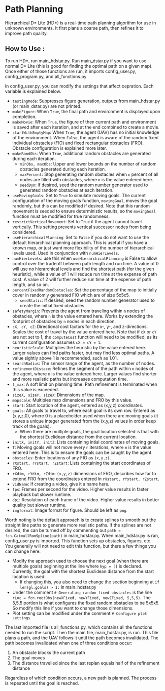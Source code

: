 # Path Planning

Hierarchical D* Lite (HD*) is a real-time path planning algorithm for use in unknown environments. It first plans a coarse path, then refines it to improve path quality.

## How to Use :  

To run HD\*, run main_hdstar.py. Run main_dstar.py if you want to use normal D\* Lite (this is good for finding the optimal path on a given map). Once either of those functions are run, it imports config_user.py, config_program.py, and all_functions.py

In config_user.py, you can modify the settings that affect oepration. Each variable is explained below.
- `testingMode`: Suppresses figure generation, outputs from main_hdstar.py (or main_dstar.py) are not printed.
- `makeFigure`: When `True`, the final path and environment is displayed upon completion.
- `makeMovie`: When `True`, the figure of then current path and environment is saved after each iteration, and at the end combined to create a movie. 
- `startWithEmptyMap`: When `True`, the agent (UAV) has no initial knowledge of the environment. When `False`, the agent is aware of the random fixed individual obstacles (FIO) and fixed rectangular obstacles (FRO). Obstacle configuration is explained more later.
- `makeRandObs`: When `True`, additional random obstacles are generated during each iteration.
  - `minObs, maxObs`: Upper and lower bounds on the number of random obstacles generated during each iteration.
  - `maxPercent`: Stop generating random obstacles when `n` percent of all nodes are filled with obstacles, where `n` is the value entered here.
  - `seedDyn`: If desired, seed the random number generator used to generated random obstacles at each iteration.
- `useMovingGoals`: Set to `True` to simulate moving goals. The current configuration of the moving goals function, `movingGoal`, moves the goal randomly, but this can be modified if desired. Note that this random movement is seeded to ensure deterministic results, so the `movingGoal` function must be modified for true randomness.
- `restrictVerticalMovement`: Set to `True` if the agent cannot travel vertically. This setting prevents vertical successor nodes from being considered.
- `useHierarchicalPlanning`: Set to `False` if you do not want to use the default hierarchical planning approach. This is useful if you have a known map, or just want more flexibility of the number of hierarchical levels used. Used in conjunction with `numHierLevels`.
- `numHierLevels`: use this when `useHierarchicalPlanning` is False to allow control over the tradeoff between path length and run time. A value of 0 will use no hierarchical levels and find the shortest path (for the given heuristic), while a value of 1 will reduce run time at the expense of path cost. A value of 2 will further reduce run time at the expense of path length, and so on.
- `percentFixedRandomObstacles`: Set the percentage of the map to initially cover in randomly generated FIO which are of size 5x5x5.
  - `seedStatic`: If desired, seed the random number generator used to create the initial fixed obstacles.
- `safetyMargin`: Prevents the agent from traveling within `n` nodes of obstacles, where `n` is the value entered here. Works by extending the footprint of obstacles by `n` nodes in each direction.
- `cX, cY, cZ`: Directional cost factors for the x-, y-, and z-directions. Scales the cost of travel by the value entered here. Note that if `cX` or `cY` are not set to 1, the `computeCost` function will need to be modified, as its current configuration assumes `cX = cY = 1`.
- `heuristicScale`: Multiplies the heuristic by the value entered here. Larger values can find paths faster, but may find less optimal paths. A value sightly above 1 is recommended, such as 1.01.
- `searchRadius`: The sensor range of the agent, as the number of nodes.
- `refinementDistace`: Refines the segment of the path within `n` nodes of the agent, where `n` is the value entered here. Larger values find shorter and more realistic paths but increases computation time.
- `t_max`: A soft limit on planning time. Path refinement is terminated when this value is exceeded.
- `sizeX, sizeY, sizeX`: Dimensions of the map.
- `mapscale`: Multiples map dimensions and FRO by this value.
- `start`: Start location of the agent, entered as (x,y,z) coordinates.
- `goals`: All goals to travel to, where each goal is its own row. Entered as (x,y,z,0), where 0 is a placeholder used when there are moving goals (it stores a unique integer generated from the (x,y,z) values in order keep track of the goals).
  - When there are multiple goals, the goal location selected is that with the shortest Euclidean distance from the current location.
- `initX, initY, initZ`: Lists containing intial coordinates of moving goals.
- `T`: Moving goals will not move every `n` iterations, where `n` is the value entered here. This is to ensure the goals can be caught by the agent.
- `obstacles`: Enter locations of any FIO as `(x,y,z)`.
- `rXstart, rYstart, rZstart`: Lists containing the start coordinates of FRO.
- `rXdim, rYdim, rZdim`: `(x,y,z)` dimensions of FRO, describes how far to extend FRO from the coordinates entered in `rXstart, rYstart, rZstart`.
- `vidName`: If creating a video, give it a name here.
- `fps`: Frames per second for the video. Higher value results in faster playback but slower runtime.
- `dpi`: Resolution of each frame of the video. Higher value results in better quality but slower runtime.
- `imgformat`: Image format for figure. Should be left as `png`.


Worth noting is the default approach is to create splines to smooth out the straight line paths to generate more realistic paths. If the splines are not desired, the can be turned off by commenting out `path = fcn.CatmullRomSpline(path)` in main_hdstar.py. When main_hdstar.py is ran, config_user.py is imported. This function sets up obstacles, figures, etc. You generally will not need to edit this function, but there a few things you can change here.
- Modify the approach used to choose the next goal (when there are multiple goals) beginning at the line where `hyp = []` is declared. Currently, the goal with the shortest Euclidean distance from the start location is used. 
  - If changing this, you also need to change the section beginning at `if len(gl.goals) > 1:` in main_hdstar.py
- Under the comment `# Generating random fixed obstacles` is the line `rLoc = fcn.rectObs(newXFixed, newYFixed, newZFixed, 5,5,5)`. The 5,5,5 portion is what configures the fixed random obstacles to be 5x5x5. So modify this line if you want to change those dimensions.
- Plot setting can be modified under the comment `# Configure plot settings`

The last imported file is all_functions.py, which contains all the functions needed to run the script. Then the main file, main_hdstar.py, is run. This file plans a path, and the UAV follows it until the path becomes invalidated. The path becomes invalidated when one of three conditions occur:

1. An obstacle blocks the current path
2. The goal moves
3. The distance travelled since the last replan equals half of the refinement distance

Regardless of which condition occurs, a new path is planned. The process is repeated until the goal is reached.

